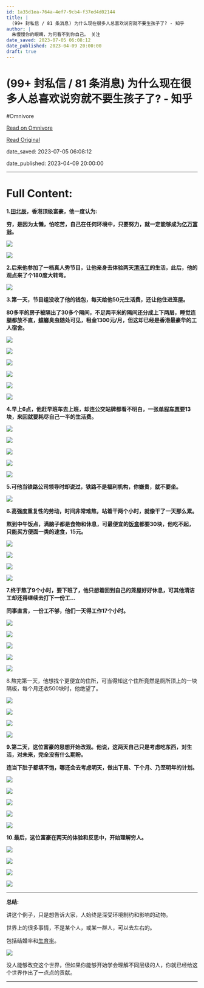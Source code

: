 ```yaml
---
id: 1a35d1ea-764a-4ef7-9cb4-f37ed4d02144
title: |
  (99+ 封私信 / 81 条消息) 为什么现在很多人总喜欢说穷就不要生孩子了? - 知乎
author: |
  朱慢慢​你的眼睛，为何看不到你自己。​ 关注
date_saved: 2023-07-05 06:08:12
date_published: 2023-04-09 20:00:00
draft: true
---
```


# (99+ 封私信 / 81 条消息) 为什么现在很多人总喜欢说穷就不要生孩子了? - 知乎
#Omnivore

[Read on Omnivore](https://omnivore.app/me/99-81-18925861919)

[Read Original](https://www.zhihu.com/question/586487735/answer/2976722133)

date_saved: 2023-07-05 06:08:12

date_published: 2023-04-09 20:00:00

--- 

# Full Content: 

**1.[田北辰](https://www.zhihu.com/search?q=%E7%94%B0%E5%8C%97%E8%BE%B0&search%5Fsource=Entity&hybrid%5Fsearch%5Fsource=Entity&hybrid%5Fsearch%5Fextra=%7B%22sourceType%22%3A%22answer%22%2C%22sourceId%22%3A2976722133%7D)，香港顶级富豪，他一度认为:** 

**穷，是因为太懒，怕吃苦，自己在任何环境中，只要努力，就一定能够成为[亿万富翁](https://www.zhihu.com/search?q=%E4%BA%BF%E4%B8%87%E5%AF%8C%E7%BF%81&search%5Fsource=Entity&hybrid%5Fsearch%5Fsource=Entity&hybrid%5Fsearch%5Fextra=%7B%22sourceType%22%3A%22answer%22%2C%22sourceId%22%3A2976722133%7D)。**

![](https://proxy-prod.omnivore-image-cache.app/1920x1080,sPUVn5AhqVvS2feGKqWCnzMIveonolWhN21nBvJG-5_Y/https://picx.zhimg.com/50/v2-d47ee6135c7f61f804bc6aed0d97e0a1_720w.jpg?source=1940ef5c)

![](https://proxy-prod.omnivore-image-cache.app/898x515,s0VlhRklfM2oef7ZE2dsr_kRTLbG3-MTQDPhzcuGX1bk/https://pic1.zhimg.com/50/v2-3c0c406f3c43eb33079267f33e0ad9c1_720w.jpg?source=1940ef5c)

**2.后来他参加了一档真人秀节目，让他亲身去体验两天[清洁工](https://www.zhihu.com/search?q=%E6%B8%85%E6%B4%81%E5%B7%A5&search%5Fsource=Entity&hybrid%5Fsearch%5Fsource=Entity&hybrid%5Fsearch%5Fextra=%7B%22sourceType%22%3A%22answer%22%2C%22sourceId%22%3A2976722133%7D)的生活，此后，他的观点来了个180度大转弯。**

![](https://proxy-prod.omnivore-image-cache.app/898x521,sEctaKBi8zioFrPg0HEA_gtU3OdPCM9NBQWKGsTpArJo/https://pica.zhimg.com/50/v2-e5dbf07e03cfcd434b53cea433568fda_720w.jpg?source=1940ef5c)

**3.第一天，节目组没收了他的钱包，每天给他50元生活费，还让他住进笼屋。**

**80多平的房子被隔出了30多个隔间，不足两平米的隔间还分成上下两层，睡觉连腿都放不直，[蟑螂](https://www.zhihu.com/search?q=%E8%9F%91%E8%9E%82&search%5Fsource=Entity&hybrid%5Fsearch%5Fsource=Entity&hybrid%5Fsearch%5Fextra=%7B%22sourceType%22%3A%22answer%22%2C%22sourceId%22%3A2976722133%7D)臭虫随处可见，租金1300元/月，但这却已经是香港最豪华的工人宿舍。**

![](https://proxy-prod.omnivore-image-cache.app/898x510,s4jnOrMJrKq-x79OoLmwoPGxOBm_DMGYZxHN4ARlhCBI/https://pica.zhimg.com/50/v2-ead55cba2f475bb56753ad626bbee849_720w.jpg?source=1940ef5c)

![](https://proxy-prod.omnivore-image-cache.app/898x520,soctejv8LUxc_CQj0Uz46GkqGgEtUW7y1G1r6znebOYs/https://picx.zhimg.com/50/v2-c684adb0379cccbc5e0bb35a2a8f2fd6_720w.jpg?source=1940ef5c)

![](https://proxy-prod.omnivore-image-cache.app/898x521,sybhzRLgNtSL5SqlVB0yYHXQjFmxEmp6VTtO6YCEtrs4/https://pica.zhimg.com/50/v2-5d24f2b707a2d8dfed5ae31f43ebfe3e_720w.jpg?source=1940ef5c)

![](https://proxy-prod.omnivore-image-cache.app/898x512,st_IAiTK-s_apMsGqTyyvuO9nuJmokRMzZLmYxzHbkKI/https://picx.zhimg.com/50/v2-e66dd939d440d61058a61f60490ad7f3_720w.jpg?source=1940ef5c)

![](https://proxy-prod.omnivore-image-cache.app/898x522,s1QbVRoYQGXuaQKUKHrICMDUZHrQb6jZ_nzS7nm9r8ZI/https://picx.zhimg.com/50/v2-9eac3e8ce818326779f34db28539e302_720w.jpg?source=1940ef5c)

![](https://proxy-prod.omnivore-image-cache.app/898x512,sTOGXcWEbhANkeY7hMdPYT8a3bPJcEdYZMX1auDjUXmw/https://pic1.zhimg.com/50/v2-57b3021ddbdb3fc163309437c743ad82_720w.jpg?source=1940ef5c)

**4.早上6点，他赶早班车去上班，却连公交站牌都看不明白，一张[单程车票](https://www.zhihu.com/search?q=%E5%8D%95%E7%A8%8B%E8%BD%A6%E7%A5%A8&search%5Fsource=Entity&hybrid%5Fsearch%5Fsource=Entity&hybrid%5Fsearch%5Fextra=%7B%22sourceType%22%3A%22answer%22%2C%22sourceId%22%3A2976722133%7D)要13块，来回就要耗尽自己一半的生活费。**

![](https://proxy-prod.omnivore-image-cache.app/898x513,sv_oAGv5AtTZOyoLFG6BgvZh4f3wZNNaSCMbULnzOuXE/https://picx.zhimg.com/50/v2-b6b232e577889ec3b65199e7338bb6fc_720w.jpg?source=1940ef5c)

![](https://proxy-prod.omnivore-image-cache.app/898x518,svIgipLz4vEdGOw5N_cHqDRaajYOJ1hIt1NwQWKBqJyI/https://picx.zhimg.com/50/v2-2ea3ee361302abfaffc711a18663e5dd_720w.jpg?source=1940ef5c)

![](https://proxy-prod.omnivore-image-cache.app/898x514,sEI6xtRTJWJIU5xfx_RBrlqfnw23FTliWAtR06Vvz30U/https://pic1.zhimg.com/50/v2-8fcefd02988faf3d48476ae3945d5370_720w.jpg?source=1940ef5c)

![](https://proxy-prod.omnivore-image-cache.app/898x522,sIvs4mAuCmPK4tBomXtv5D4w2Frhk970Gfd3jeij8LII/https://pic1.zhimg.com/50/v2-e40ff38764087451199b64c65ba4c33c_720w.jpg?source=1940ef5c)

![](https://proxy-prod.omnivore-image-cache.app/898x519,s32V8O5adovPW4g9_UzjGS2sAhJsjK7PEShMai-43uVA/https://pic1.zhimg.com/50/v2-c689999bd1d5c39c71b89284e863ffc9_720w.jpg?source=1940ef5c)

**5.可他当铁路公司领导时却说过，铁路不是福利机构，你嫌贵，就不要坐。**

![](https://proxy-prod.omnivore-image-cache.app/898x516,sNXgdTdX-BiOtCQDOGBZH9j4FADk7stVMQ-77uMoeAAQ/https://picx.zhimg.com/50/v2-1317dd51ebf30e351f59eb773ee3640a_720w.jpg?source=1940ef5c)

**6.高强度重复性的劳动，时间非常难熬，站着干两个小时，就像干了一天那么累。**

**熬到中午饭点，满脑子都是食物和休息，可最便宜的[饭盒](https://www.zhihu.com/search?q=%E9%A5%AD%E7%9B%92&search%5Fsource=Entity&hybrid%5Fsearch%5Fsource=Entity&hybrid%5Fsearch%5Fextra=%7B%22sourceType%22%3A%22answer%22%2C%22sourceId%22%3A2976722133%7D)都要30块，他吃不起，只能买方便面一类的速食，15元。**

![](https://proxy-prod.omnivore-image-cache.app/898x519,spd8aP2TQ5PqDM_Gwo31jB8EdOrWxgxabCfrtLxtc5pU/https://pica.zhimg.com/50/v2-8d1487701b306f52a430f720f9a9b356_720w.jpg?source=1940ef5c)

![](https://proxy-prod.omnivore-image-cache.app/898x516,sELX4QA1k3D7Doq8f3VF4N8TjPKmmBIAUD0OqZ_cKj08/https://picx.zhimg.com/50/v2-f012ba42ae4956db09acab7e9f8fbf68_720w.jpg?source=1940ef5c)

![](https://proxy-prod.omnivore-image-cache.app/898x521,sPS2cMgv7q0OQiusf3lyLB9y6iew1MVcwv1e0uEiQE0Y/https://picx.zhimg.com/50/v2-b5a2c7019ec0be15724f7287eb55c43e_720w.jpg?source=1940ef5c)

![](https://proxy-prod.omnivore-image-cache.app/898x515,sfVuQF0YPBwPCvTUlY70VMOumrSZWVJSY_pzOwFJJj9Q/https://picx.zhimg.com/50/v2-0029c0e852b931ffa23e4c8bb6c0e759_720w.jpg?source=1940ef5c)

**7.终于熬了9个小时，要下班了，他只想着回到自己的笼屋好好休息，可其他清洁工却还得继续去打下一份工...**

**同事直言，一份工不够，他们一天得工作17个小时。**

![](https://proxy-prod.omnivore-image-cache.app/898x511,shLpdHaBymfVpfDRBq_1IgKwDTFSuq4YhfQZBuJH86DI/https://picx.zhimg.com/50/v2-11e99f05ee62f230023d5884c31fc297_720w.jpg?source=1940ef5c)

![](https://proxy-prod.omnivore-image-cache.app/898x515,sqx1Pq_a9lcay4ewFs8MmHqJ5-9d1BIu6z0nlpWRogTg/https://picx.zhimg.com/50/v2-c053d93651cdf3a0bd9ee090c3bc52dc_720w.jpg?source=1940ef5c)

![](https://proxy-prod.omnivore-image-cache.app/898x519,spqPkRCsmKkbHOYOWCIB9T8jwnE3grIKVEc2Lt39xcGw/https://pica.zhimg.com/50/v2-bca71ad2766c9297c5bcbfb1212ef078_720w.jpg?source=1940ef5c)

![](https://proxy-prod.omnivore-image-cache.app/898x519,sIY069mL_gal_h-UJv_TqcLKGHdi55RBDbD-GnFge73Q/https://pica.zhimg.com/50/v2-f11a9caf472f0a3fcc3d6f23d495f3db_720w.jpg?source=1940ef5c)

![](https://proxy-prod.omnivore-image-cache.app/898x518,syA5oQ8zTIciXh6rPe5z0SiKdKMFNdom-VbD1gn81e3k/https://pica.zhimg.com/50/v2-77cdb403e5a829bde5255acb6dd261e8_720w.jpg?source=1940ef5c)

8.熬完第一天，他想找个更便宜的住所，可当得知这个住所竟然是厕所顶上的一块隔板，每个月还收500块时，他绝望了。

![](https://proxy-prod.omnivore-image-cache.app/898x514,siYziRBdEe73rP4nonvXsJ0bC-9cVElUEZq7CG7v9CG0/https://picx.zhimg.com/50/v2-f5565a6d05cc1ad509a205f5cf1ffe49_720w.jpg?source=1940ef5c)

![](https://proxy-prod.omnivore-image-cache.app/898x520,s4t1MZQMVQ_26R8bvSc3tL1bCv_C1NDcZrZiaTjMJeJU/https://pic1.zhimg.com/50/v2-1ff9a4b367f442d47179a02250a8b458_720w.jpg?source=1940ef5c)

![](https://proxy-prod.omnivore-image-cache.app/898x529,sZNKg-fwwSHnkErYxRorQtAwoUy6s2KiJrjBhQ-2S2FQ/https://picx.zhimg.com/50/v2-b947d610f7b9947f5f2bb38418746283_720w.jpg?source=1940ef5c)

![](https://proxy-prod.omnivore-image-cache.app/898x521,sbbXqjf_vWNBiMaSa8-sgDpXIjLo9tYrnAxg6wpk6Okg/https://picx.zhimg.com/50/v2-0d392473bd3d9b243a5d91b29e29a118_720w.jpg?source=1940ef5c)

**9.第二天，这位富豪的思想开始改观。他说，这两天自己只是考虑吃东西，对生活，对未来，完全没有什么期盼。**

**连当下肚子都填不饱，哪还会去考虑明天，做出下周、下个月、乃至明年的计划。**

![](https://proxy-prod.omnivore-image-cache.app/898x515,sh5zUTAIGKZEHgwC8oS5cgv9CzPEX6c5_Q75LS8PU9hE/https://picx.zhimg.com/50/v2-4f9b3e2634bc3786699c30cf2e9aee51_720w.jpg?source=1940ef5c)

![](https://proxy-prod.omnivore-image-cache.app/897x507,sk5LiTP4-3gTLOfvblQxAl88eMVqjYKWAaSxT9eh-yWg/https://pic1.zhimg.com/50/v2-54f475e53a36b713973ee90f2adcc761_720w.jpg?source=1940ef5c)

![](https://proxy-prod.omnivore-image-cache.app/898x509,s9Ip6w5uLCS0cXOp_050hmXV7ijK6SlNEwt2ejHZE14Y/https://pica.zhimg.com/50/v2-0ed180e13085c9b4b0936724b159abe2_720w.jpg?source=1940ef5c)

![](https://proxy-prod.omnivore-image-cache.app/898x518,sQOIEkjwuUlpgKfryWDGkC1VqbZQ2_gD9ZPVpluE2Gxw/https://picx.zhimg.com/50/v2-f150fc550eca90f2957a2f9a6715c51c_720w.jpg?source=1940ef5c)

![](https://proxy-prod.omnivore-image-cache.app/898x513,sF0uUQd6Vrv-VyTZ-ZYR00JcTuK8rscohMLbrL-r3ZiA/https://pic1.zhimg.com/50/v2-2409ec819635f7095cf45367e892bee1_720w.jpg?source=1940ef5c)

**10.最后，这位富豪在两天的体验和反思中，开始理解穷人。**

![](https://proxy-prod.omnivore-image-cache.app/898x509,snGsoBMvy4P1LaJ8w6QMF23hiHw2K3isnEywpf2YarMI/https://pic1.zhimg.com/50/v2-6a3541029a10d147c94a51fb1d23867a_720w.jpg?source=1940ef5c)

![](https://proxy-prod.omnivore-image-cache.app/898x513,s57Z84PhVOZ6pKnJLkvAvuHJUDmF-E5tZr42i0QUUWV4/https://pic1.zhimg.com/50/v2-86cfa4b2684c81064ef25d41e90534af_720w.jpg?source=1940ef5c)

![](https://proxy-prod.omnivore-image-cache.app/898x512,sulMXyB8UMzh7leu0gjdXoY1t7AY6Wd_vMTJ4QyLiGMI/https://picx.zhimg.com/50/v2-124d70ce1520b36655ee99ab65dd63e1_720w.jpg?source=1940ef5c)

![](https://proxy-prod.omnivore-image-cache.app/898x510,sYxEW62urV6ix9Pr7UkqIk7irP8kEIGW_fag209N6G60/https://pic1.zhimg.com/50/v2-37d718e5d6394e5c6385844442ad6b89_720w.jpg?source=1940ef5c)

---

**总结:**

讲这个例子，只是想告诉大家，人始终是深受环境制约和影响的动物。

世界上的很多事情，不是某个人，或某一群人，可以去左右的。

包括结婚率和[生育率](https://www.zhihu.com/search?q=%E7%94%9F%E8%82%B2%E7%8E%87&search%5Fsource=Entity&hybrid%5Fsearch%5Fsource=Entity&hybrid%5Fsearch%5Fextra=%7B%22sourceType%22%3A%22answer%22%2C%22sourceId%22%3A2976722133%7D)。

![](https://proxy-prod.omnivore-image-cache.app/898x519,sYw8l0i-YS3c4v-nANY02YmXvo_bvdiy08h64mO259Ag/https://picx.zhimg.com/50/v2-a8307bbe24e7fe0534185bc0f5d69c25_720w.jpg?source=1940ef5c)

没人能够改变这个世界，但如果你能够开始学会理解不同层级的人，你就已经给这个世界作出了一点点的贡献。

---

